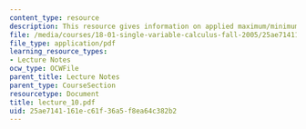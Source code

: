```yaml
---
content_type: resource
description: This resource gives information on applied maximum/minimum problems.
file: /media/courses/18-01-single-variable-calculus-fall-2005/25ae7141161ec61f36a5f8ea64c382b2_lecture_10.pdf
file_type: application/pdf
learning_resource_types:
- Lecture Notes
ocw_type: OCWFile
parent_title: Lecture Notes
parent_type: CourseSection
resourcetype: Document
title: lecture_10.pdf
uid: 25ae7141-161e-c61f-36a5-f8ea64c382b2
---
```

